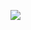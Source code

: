 [<img src="https://user-images.githubusercontent.com/96829831/174836946-2ff7e47d-e765-4195-87c0-69ab224f62c8.png">](https://github.com/bacqueyrisses)
